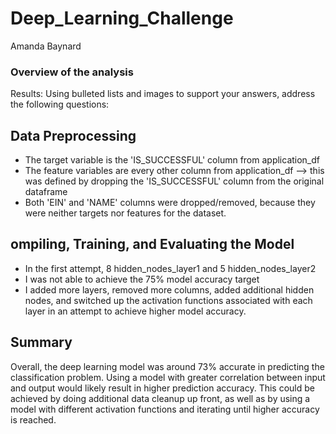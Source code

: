 # Deep_Learning_Challenge
Amanda Baynard

### Overview of the analysis

Results: Using bulleted lists and images to support your answers, address the following questions:

## Data Preprocessing

* The target variable is the 'IS_SUCCESSFUL' column from application_df
* The feature variables are every other column from application_df --> this was defined by dropping the 'IS_SUCCESSFUL' column from the original dataframe
* Both 'EIN' and 'NAME' columns were dropped/removed, because they were neither targets nor features for the dataset.

## ompiling, Training, and Evaluating the Model

* In the first attempt, 8 hidden_nodes_layer1 and 5 hidden_nodes_layer2
* I was not able to achieve the 75% model accuracy target
* I added more layers, removed more columns, added additional hidden nodes, and switched up the activation functions associated with each layer in an attempt to achieve higher model accuracy.

## Summary

Overall, the deep learning model was around 73% accurate in predicting the classification problem. Using a model with greater correlation between input and output would likely result in higher prediction accuracy. This could be achieved by doing additional data cleanup up front, as well as by using a model with different activation functions and iterating until higher accuracy is reached.
